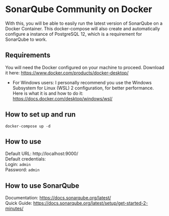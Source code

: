 # SonarQube Community on Docker
With this, you will be able to easily run the latest version of SonarQube on a Docker Container.
This docker-compose will also create and automatically configure a instance of PostgreSQL 12, which is a requirement for SonarQube to work.

## Requirements
You will need the Docker configured on your machine to proceed. Download it here: https://www.docker.com/products/docker-desktop/
*  For Windows users: I personally recommend you use the Windows Subsystem for Linux (WSL) 2 configuration, for better performance. Here is what it is and how to do it:  https://docs.docker.com/desktop/windows/wsl/


## How to set up and run
`docker-compose up -d`
<br>

## How to use
Default URL: http://localhost:9000/
<br>
Default credentials:
<br>
Login: `admin`
<br>
Password: `admin`

## How to use SonarQube
Documentation: https://docs.sonarqube.org/latest/
<br>
Quick Guide: https://docs.sonarqube.org/latest/setup/get-started-2-minutes/
